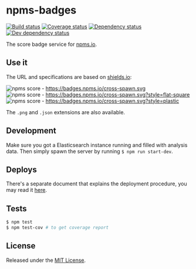# npms-badges

[![Build status][travis-image]][travis-url] [![Coverage status][codecov-image]][codecov-url] [![Dependency status][david-dm-image]][david-dm-url] [![Dev dependency status][david-dm-dev-image]][david-dm-dev-url]

The score badge service for [npms.io](https://npms.io).


## Use it

The URL and specifications are based on [shields.io](https://shields.io):

![npms score](https://badges.npms.io/cross-spawn.svg) - https://badges.npms.io/cross-spawn.svg   
![npms score](https://badges.npms.io/cross-spawn.svg?style=flat-square) - https://badges.npms.io/cross-spawn.svg?style=flat-square   
![npms score](https://badges.npms.io/cross-spawn.svg?style=plastic) - https://badges.npms.io/cross-spawn.svg?style=plastic

The `.png` and `.json` extensions are also available.


## Development

Make sure you got a Elasticsearch instance running and filled with analysis data.
Then simply spawn the server by running `$ npm run start-dev`.


## Deploys

There's a separate document that explains the deployment procedure, you may read it [here](./docs/deploys.md).


## Tests

```bash
$ npm test
$ npm test-cov # to get coverage report
```


## License

Released under the [MIT License](http://www.opensource.org/licenses/mit-license.php).


[codecov-url]:https://codecov.io/gh/npms-io/npms-badges
[codecov-image]:https://img.shields.io/codecov/c/github/npms-io/npms-badges/master.svg
[david-dm-dev-image]: https://img.shields.io/david/dev/npms-io/npms-badges.svg
[david-dm-dev-url]: https://david-dm.org/npms-io/npms-badges#info=devDependencies
[david-dm-image]: https://img.shields.io/david/npms-io/npms-badges.svg
[david-dm-url]: https://david-dm.org/npms-io/npms-badges
[travis-image]: http://img.shields.io/travis/npms-io/npms-badges/master.svg
[travis-url]: https://travis-ci.org/npms-io/npms-badges
